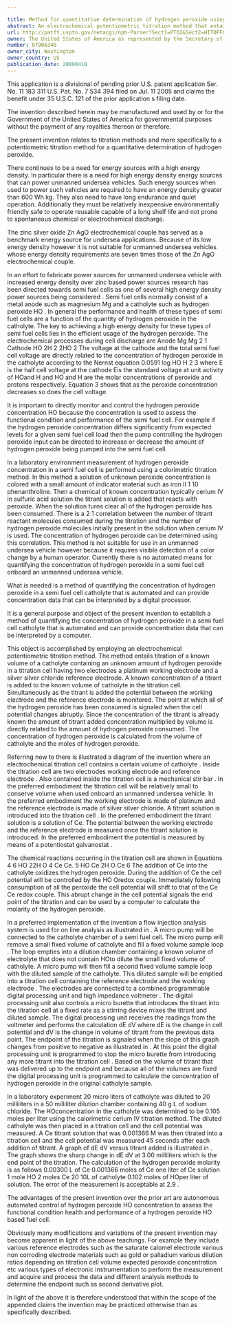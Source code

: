 ```yaml
---

title: Method for quantitative determination of hydrogen peroxide using potentiometric titration
abstract: An electrochemical potentiometric titration method that entails titration of a known volume of a catholyte containing an unknown amount of hydrogen peroxide in a titration cell having two electrodes, a platinum working electrode and a silver/silver chloride reference electrode. A known concentration of a titrant is added to the catholyte in the titration cell. Simultaneously, as the titrant is added the potential between the working electrode and the reference electrode is monitored. The point at which all of the hydrogen peroxide has been consumed is signaled when the cell potential changes abruptly. Since the concentration of the titrant is already known, the amount of titrant added (concentration multiplied by volume) is directly related to the amount of hydrogen peroxide consumed. The concentration of hydrogen peroxide is calculated from the volume of catholyte and the moles of hydrogen peroxide.
url: http://patft.uspto.gov/netacgi/nph-Parser?Sect1=PTO2&Sect2=HITOFF&p=1&u=%2Fnetahtml%2FPTO%2Fsearch-adv.htm&r=1&f=G&l=50&d=PALL&S1=07906340&OS=07906340&RS=07906340
owner: The United States of America as represented by the Secretary of the Navy
number: 07906340
owner_city: Washington
owner_country: US
publication_date: 20090410
---
```

This application is a divisional of pending prior U.S. patent application Ser. No. 11 183 311 U.S. Pat. No. 7 534 394 filed on Jul. 11 2005 and claims the benefit under 35 U.S.C. 121 of the prior application s filing date.

The invention described herein may be manufactured and used by or for the Government of the United States of America for governmental purposes without the payment of any royalties thereon or therefore.

The present invention relates to titration methods and more specifically to a potentiometric titration method for a quantitative determination of hydrogen peroxide.

There continues to be a need for energy sources with a high energy density. In particular there is a need for high energy density energy sources that can power unmanned undersea vehicles. Such energy sources when used to power such vehicles are required to have an energy density greater than 600 Wh kg. They also need to have long endurance and quiet operation. Additionally they must be relatively inexpensive environmentally friendly safe to operate reusable capable of a long shelf life and not prone to spontaneous chemical or electrochemical discharge.

The zinc silver oxide Zn AgO electrochemical couple has served as a benchmark energy source for undersea applications. Because of its low energy density however it is not suitable for unmanned undersea vehicles whose energy density requirements are seven times those of the Zn AgO electrochemical couple.

In an effort to fabricate power sources for unmanned undersea vehicle with increased energy density over zinc based power sources research has been directed towards semi fuel cells as one of several high energy density power sources being considered . Semi fuel cells normally consist of a metal anode such as magnesium Mg and a catholyte such as hydrogen peroxide HO . In general the performance and health of these types of semi fuel cells are a function of the quantity of hydrogen peroxide in the catholyte. The key to achieving a high energy density for these types of semi fuel cells lies in the efficient usage of the hydrogen peroxide. The electrochemical processes during cell discharge are Anode Mg Mg 2 1 Cathode HO 2H 2 2HO 2 The voltage at the cathode and the total semi fuel cell voltage are directly related to the concentration of hydrogen peroxide in the catholyte according to the Nernst equation 0.0591 log HO H 2 3 where E is the half cell voltage at the cathode Eis the standard voltage at unit activity of HOand H and HO and H are the molar concentrations of peroxide and protons respectively. Equation 3 shows that as the peroxide concentration decreases so does the cell voltage.

It is important to directly monitor and control the hydrogen peroxide concentration HO because the concentration is used to assess the functional condition and performance of the semi fuel cell. For example if the hydrogen peroxide concentration differs significantly from expected levels for a given semi fuel cell load then the pump controlling the hydrogen peroxide input can be directed to increase or decrease the amount of hydrogen peroxide being pumped into the semi fuel cell.

In a laboratory environment measurement of hydrogen peroxide concentration in a semi fuel cell is performed using a colorimetric titration method. In this method a solution of unknown peroxide concentration is colored with a small amount of indicator material such as iron II 1 10 phenanthroline. Then a chemical of known concentration typically cerium IV in sulfuric acid solution the titrant solution is added that reacts with peroxide. When the solution turns clear all of the hydrogen peroxide has been consumed. There is a 2 1 correlation between the number of titrant reactant molecules consumed during the titration and the number of hydrogen peroxide molecules initially present in the solution when cerium IV is used. The concentration of hydrogen peroxide can be determined using this correlation. This method is not suitable for use in an unmanned undersea vehicle however because it requires visible detection of a color change by a human operator. Currently there is no automated means for quantifying the concentration of hydrogen peroxide in a semi fuel cell onboard an unmanned undersea vehicle.

What is needed is a method of quantifying the concentration of hydrogen peroxide in a semi fuel cell catholyte that is automated and can provide concentration data that can be interpreted by a digital processor.

It is a general purpose and object of the present invention to establish a method of quantifying the concentration of hydrogen peroxide in a semi fuel cell catholyte that is automated and can provide concentration data that can be interpreted by a computer.

This object is accomplished by employing an electrochemical potentiometric titration method. The method entails titration of a known volume of a catholyte containing an unknown amount of hydrogen peroxide in a titration cell having two electrodes a platinum working electrode and a silver silver chloride reference electrode. A known concentration of a titrant is added to the known volume of catholyte in the titration cell. Simultaneously as the titrant is added the potential between the working electrode and the reference electrode is monitored. The point at which all of the hydrogen peroxide has been consumed is signaled when the cell potential changes abruptly. Since the concentration of the titrant is already known the amount of titrant added concentration multiplied by volume is directly related to the amount of hydrogen peroxide consumed. The concentration of hydrogen peroxide is calculated from the volume of catholyte and the moles of hydrogen peroxide.

Referring now to there is illustrated a diagram of the invention where an electrochemical titration cell contains a certain volume of catholyte . Inside the titration cell are two electrodes working electrode and reference electrode . Also contained inside the titration cell is a mechanical stir bar . In the preferred embodiment the titration cell will be relatively small to conserve volume when used onboard an unmanned undersea vehicle. In the preferred embodiment the working electrode is made of platinum and the reference electrode is made of silver silver chloride. A titrant solution is introduced into the titration cell . In the preferred embodiment the titrant solution is a solution of Ce. The potential between the working electrode and the reference electrode is measured once the titrant solution is introduced. In the preferred embodiment the potential is measured by means of a potentiostat galvanostat .

The chemical reactions occurring in the titration cell are shown in Equations 4 6 HO 22H O 4 Ce Ce. 5 HO Ce 2H O Ce 6 The addition of Ce into the catholyte oxidizes the hydrogen peroxide. During the addition of Ce the cell potential will be controlled by the HO Oredox couple. Immediately following consumption of all the peroxide the cell potential will shift to that of the Ce Ce redox couple. This abrupt change in the cell potential signals the end point of the titration and can be used by a computer to calculate the molarity of the hydrogen peroxide.

In a preferred implementation of the invention a flow injection analysis system is used for on line analysis as illustrated in . A micro pump will be connected to the catholyte chamber of a semi fuel cell. The micro pump will remove a small fixed volume of catholyte and fill a fixed volume sample loop . The loop empties into a dilution chamber containing a known volume of electrolyte that does not contain HOto dilute the small fixed volume of catholyte. A micro pump will then fill a second fixed volume sample loop with the diluted sample of the catholyte. This diluted sample will be emptied into a titration cell containing the reference electrode and the working electrode . The electrodes are connected to a combined programmable digital processing unit and high impedance voltmeter . The digital processing unit also controls a micro burette that introduces the titrant into the titration cell at a fixed rate as a stirring device mixes the titrant and diluted sample. The digital processing unit receives the readings from the voltmeter and performs the calculation dE dV where dE is the change in cell potential and dV is the change in volume of titrant from the previous data point. The endpoint of the titration is signaled when the slope of this graph changes from positive to negative as illustrated in . At this point the digital processing unit is programmed to stop the micro burette from introducing any more titrant into the titration cell . Based on the volume of titrant that was delivered up to the endpoint and because all of the volumes are fixed the digital processing unit is programmed to calculate the concentration of hydrogen peroxide in the original catholyte sample.

In a laboratory experiment 20 micro liters of catholyte was diluted to 20 milliliters in a 50 milliliter dilution chamber containing 40 g L of sodium chloride. The HOconcentration in the catholyte was determined to be 0.105 moles per liter using the calorimetric cerium IV titration method. The diluted catholyte was then placed in a titration cell and the cell potential was measured. A Ce titrant solution that was 0.001366 M was then titrated into a titration cell and the cell potential was measured 45 seconds after each addition of titrant. A graph of dE dV versus titrant added is illustrated in . The graph shows the sharp change in dE dV at 3.00 milliliters which is the end point of the titration. The calculation of the hydrogen peroxide molarity is as follows 0.00300 L of Ce 0.001366 moles of Ce one liter of Ce solution 1 mole HO 2 moles Ce 20 10L of catholyte 0.102 moles of HOper liter of solution. The error of the measurement is acceptable at 2.9 .

The advantages of the present invention over the prior art are autonomous automated control of hydrogen peroxide HO concentration to assess the functional condition health and performance of a hydrogen peroxide HO based fuel cell.

Obviously many modifications and variations of the present invention may become apparent in light of the above teachings. For example they include various reference electrodes such as the saturate calomel electrode various non corroding electrode materials such as gold or palladium various dilution ratios depending on titration cell volume expected peroxide concentration etc various types of electronic instrumentation to perform the measurement and acquire and process the data and different analysis methods to determine the endpoint such as second derivative plot.

In light of the above it is therefore understood that within the scope of the appended claims the invention may be practiced otherwise than as specifically described.

